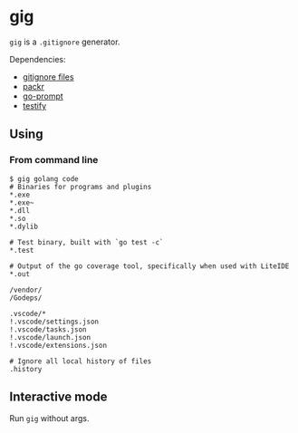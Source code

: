 # gig

`gig` is a `.gitignore` generator.

Dependencies:
- [gitignore files](https://github.com/dvcs/gitignore)
- [packr](github.com/gobuffalo/packr)
- [go-prompt](github.com/c-bata/go-prompt)
- [testify](github.com/stretchr/testify)

## Using

### From command line

```gitignore
$ gig golang code
# Binaries for programs and plugins
*.exe
*.exe~
*.dll
*.so
*.dylib

# Test binary, built with `go test -c`
*.test

# Output of the go coverage tool, specifically when used with LiteIDE
*.out

/vendor/
/Godeps/

.vscode/*
!.vscode/settings.json
!.vscode/tasks.json
!.vscode/launch.json
!.vscode/extensions.json

# Ignore all local history of files
.history
```

## Interactive mode

Run `gig` without args.
